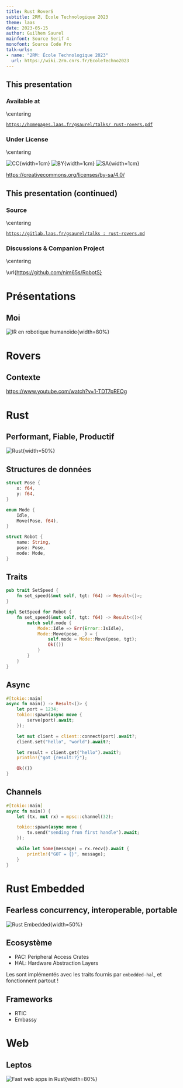 ```yaml
---
title: Rust RoverS
subtitle: 2RM, École Technologique 2023
theme: laas
date: 2023-05-15
author: Guilhem Saurel
mainfont: Source Serif 4
monofont: Source Code Pro
talk-urls:
- name: "2RM: École Technologique 2023"
  url: https://wiki.2rm.cnrs.fr/EcoleTechno2023
---
```


## This presentation

### Available at

\centering

[`https://homepages.laas.fr/gsaurel/talks/
rust-rovers.pdf`](https://homepages.laas.fr/gsaurel/talks/rust-rovers.pdf)

### Under License

\centering

![CC](media/cc.png){width=1cm}
![BY](media/by.png){width=1cm}
![SA](media/sa.png){width=1cm}

<https://creativecommons.org/licenses/by-sa/4.0/>

## This presentation (continued)

### Source

\centering

[`https://gitlab.laas.fr/gsaurel/talks :
rust-rovers.md`](https://gitlab.laas.fr/gsaurel/talks/-/blob/main/rust-rovers.md)

### Discussions & Companion Project

\centering

\url{https://github.com/nim65s/RobotS}

# Présentations

## Moi

![IR en robotique humanoïde](media/robots.jpg){width=80%}

# Rovers

## Contexte

<https://www.youtube.com/watch?v=1-TDT7pREOg>

# Rust

## Performant, Fiable, Productif

![Rust](media/rust.png){width=50%}

## Structures de données

```rust
struct Pose {
    x: f64,
    y: f64,
}

enum Mode {
    Idle,
    Move(Pose, f64),
}

struct Robot {
    name: String,
    pose: Pose,
    mode: Mode,
}
```

## Traits

```rust
pub trait SetSpeed {
    fn set_speed(&mut self, tgt: f64) -> Result<()>;
}

impl SetSpeed for Robot {
    fn set_speed(&mut self, tgt: f64) -> Result<()>{
        match self.mode {
            Mode::Idle => Err(Error::IsIdle),
            Mode::Move(pose, _) = {
                self.mode = Mode::Move(pose, tgt);
                Ok(())
            }
        }
    }
}
```

## Async

```rust
#[tokio::main]
async fn main() -> Result<()> {
    let port = 1234;
    tokio::spawn(async move {
        serve(port).await;
    });

    let mut client = client::connect(port).await?;
    client.set("hello", "world").await?;

    let result = client.get("hello").await?;
    println!("got {result:?}");

    Ok(())
}
```

## Channels

```rust
#[tokio::main]
async fn main() {
    let (tx, mut rx) = mpsc::channel(32);

    tokio::spawn(async move {
        tx.send("sending from first handle").await;
    });

    while let Some(message) = rx.recv().await {
        println!("GOT = {}", message);
    }
}
```

# Rust Embedded

## Fearless concurrency, interoperable, portable

![Rust Embedded](media/rust-embedded.png){width=50%}

## Ecosystème

- PAC: Peripheral Access Crates
- HAL: Hardware Abstraction Layers

Les sont implémentés avec les traits fournis par `embedded-hal`, et fonctionnent partout !

## Frameworks

- RTIC
- Embassy

# Web

## Leptos

![Fast web apps in Rust](media/leptos.png){width=80%}
